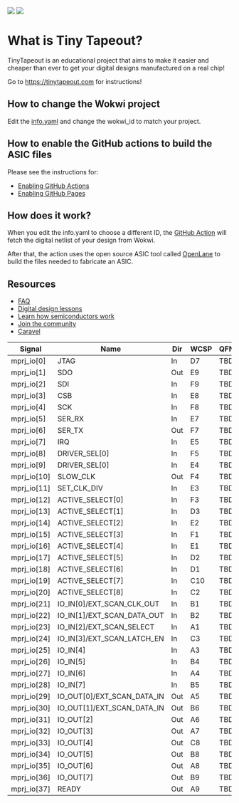 ![](../../workflows/gds/badge.svg) ![](../../workflows/docs/badge.svg)

# What is Tiny Tapeout?

TinyTapeout is an educational project that aims to make it easier and cheaper than ever to get your digital designs manufactured on a real chip!

Go to https://tinytapeout.com for instructions!

## How to change the Wokwi project

Edit the [info.yaml](info.yaml) and change the wokwi_id to match your project.

## How to enable the GitHub actions to build the ASIC files

Please see the instructions for:

* [Enabling GitHub Actions](https://tinytapeout.com/faq/#when-i-commit-my-change-the-gds-action-isnt-running)
* [Enabling GitHub Pages](https://tinytapeout.com/faq/#my-github-action-is-failing-on-the-pages-part)

## How does it work?

When you edit the info.yaml to choose a different ID, the [GitHub Action](.github/workflows/gds.yaml) will fetch the digital netlist of your design from Wokwi.

After that, the action uses the open source ASIC tool called [OpenLane](https://www.zerotoasiccourse.com/terminology/openlane/) to build the files needed to fabricate an ASIC.

## Resources

* [FAQ](https://tinytapeout.com/faq/)
* [Digital design lessons](https://tinytapeout.com/digital_design/)
* [Learn how semiconductors work](https://tinytapeout.com/siliwiz/)
* [Join the community](https://discord.gg/rPK2nSjxy8)
* [Caravel](https://caravel-harness.readthedocs.io/en/latest/)

| Signal      | Name                        | Dir | WCSP | QFN | PCB |
|---          |---                          |---  |---   |---  |---  |
| mprj_io[0]  | JTAG                        | In  | D7   | TBD | TBD |
| mprj_io[1]  | SDO                         | Out | E9   | TBD | TBD |
| mprj_io[2]  | SDI                         | In  | F9   | TBD | TBD |
| mprj_io[3]  | CSB                         | In  | E8   | TBD | TBD |
| mprj_io[4]  | SCK                         | In  | F8   | TBD | TBD |
| mprj_io[5]  | SER_RX                      | In  | E7   | TBD | TBD |
| mprj_io[6]  | SER_TX                      | Out | F7   | TBD | TBD |
| mprj_io[7]  | IRQ                         | In  | E5   | TBD | TBD |
| mprj_io[8]  | DRIVER_SEL[0]               | In  | F5   | TBD | TBD |
| mprj_io[9]  | DRIVER_SEL[0]               | In  | E4   | TBD | TBD |
| mprj_io[10] | SLOW_CLK                    | Out | F4   | TBD | TBD |
| mprj_io[11] | SET_CLK_DIV                 | In  | E3   | TBD | TBD |
| mprj_io[12] | ACTIVE_SELECT[0]            | In  | F3   | TBD | TBD |
| mprj_io[13] | ACTIVE_SELECT[1]            | In  | D3   | TBD | TBD |
| mprj_io[14] | ACTIVE_SELECT[2]            | In  | E2   | TBD | TBD |
| mprj_io[15] | ACTIVE_SELECT[3]            | In  | F1   | TBD | TBD |
| mprj_io[16] | ACTIVE_SELECT[4]            | In  | E1   | TBD | TBD |
| mprj_io[17] | ACTIVE_SELECT[5]            | In  | D2   | TBD | TBD |
| mprj_io[18] | ACTIVE_SELECT[6]            | In  | D1   | TBD | TBD |
| mprj_io[19] | ACTIVE_SELECT[7]            | In  | C10  | TBD | TBD |
| mprj_io[20] | ACTIVE_SELECT[8]            | In  | C2   | TBD | TBD |
| mprj_io[21] | IO_IN[0]/EXT_SCAN_CLK_OUT   | In  | B1   | TBD | TBD |
| mprj_io[22] | IO_IN[1]/EXT_SCAN_DATA_OUT  | In  | B2   | TBD | TBD |
| mprj_io[23] | IO_IN[2]/EXT_SCAN_SELECT    | In  | A1   | TBD | TBD |
| mprj_io[24] | IO_IN[3]/EXT_SCAN_LATCH_EN  | In  | C3   | TBD | TBD |
| mprj_io[25] | IO_IN[4]                    | In  | A3   | TBD | TBD |
| mprj_io[26] | IO_IN[5]                    | In  | B4   | TBD | TBD |
| mprj_io[27] | IO_IN[6]                    | In  | A4   | TBD | TBD |
| mprj_io[28] | IO_IN[7]                    | In  | B5   | TBD | TBD |
| mprj_io[29] | IO_OUT[0]/EXT_SCAN_DATA_IN  | Out | A5   | TBD | TBD |
| mprj_io[30] | IO_OUT[1]/EXT_SCAN_DATA_IN  | Out | B6   | TBD | TBD |
| mprj_io[31] | IO_OUT[2]                   | Out | A6   | TBD | TBD |
| mprj_io[32] | IO_OUT[3]                   | Out | A7   | TBD | TBD |
| mprj_io[33] | IO_OUT[4]                   | Out | C8   | TBD | TBD |
| mprj_io[34] | IO_OUT[5]                   | Out | B8   | TBD | TBD |
| mprj_io[35] | IO_OUT[6]                   | Out | A8   | TBD | TBD |
| mprj_io[36] | IO_OUT[7]                   | Out | B9   | TBD | TBD |
| mprj_io[37] | READY                       | Out | A9   | TBD | TBD |
